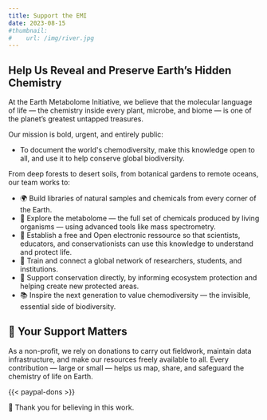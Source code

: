 ```yaml
---
title: Support the EMI
date: 2023-08-15
#thumbnail:
#    url: /img/river.jpg
---
```


## Help Us Reveal and Preserve Earth’s Hidden Chemistry

At the Earth Metabolome Initiative, we believe that the molecular language of life — the chemistry inside every plant, microbe, and biome — is one of the planet’s greatest untapped treasures.

Our mission is bold, urgent, and entirely public:

- To document the world's chemodiversity, make this knowledge open to all, and use it to help conserve global biodiversity.

From deep forests to desert soils, from botanical gardens to remote oceans, our team works to:

- 🌍 Build libraries of natural samples and chemicals from every corner of the Earth.
- 🔬 Explore the metabolome — the full set of chemicals produced by living organisms — using advanced tools like mass spectrometry.
- 💾 Establish a free and Open electronic ressource so that scientists, educators, and conservationists can use this knowledge to understand and protect life.
- 🤝 Train and connect a global network of researchers, students, and institutions.
- 🌳 Support conservation directly, by informing ecosystem protection and helping create new protected areas.
- 📚 Inspire the next generation to value chemodiversity — the invisible, essential side of biodiversity.

## 💚 Your Support Matters

As a non-profit, we rely on donations to carry out fieldwork, maintain data infrastructure, and make our resources freely available to all.
Every contribution — large or small — helps us map, share, and safeguard the chemistry of life on Earth.

{{< paypal-dons >}}

🙏 Thank you for believing in this work.
